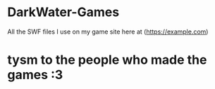 # DarkWater-Games
All the SWF files I use on my game site here at (https://example.com)
# tysm to the people who made the games :3
